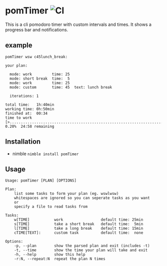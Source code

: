 # pomTimer ![CI](https://github.com/MnlPhlp/pomTimer/workflows/CI/badge.svg?branch=master)
This is a cli pomodoro timer with custom intervals and times. It shows a progress bar and notifications.

## example
```
pomTimer wsw c45lunch_break:

your plan:

  mode: work         time: 25
  mode: short break  time:  5
  mode: work         time: 25
  mode: custom       time: 45  text: lunch break

  iterations: 1

total time:   1h:40min
working time: 0h:50min
finished at:  00:34
time to work
[>................................................................................] 0.20%  24:58 remaining
```

## Installation
- nimble `nimble install pomTimer`

## Usage
```
Usage: pomTimer [PLAN] [OPTIONS]

Plan:
    list some tasks to form your plan (eg. wswlwsw)
    whitespaces are ignored so you can seperate tasks as you want
    or
    specify a file to read tasks from
    
Tasks:
    w[TIME]           work                 default time: 25min
    s[TIME]           take a short break   default time:  5min
    l[TIME]           take a long break    default time: 15min
    cTIME[TEXT]:      custom task          default time:  none

Options:
    -p, --plan        show the parsed plan and exit (includes -t)
    -t, --time        show the time your plan will take and exit
    -h, --help        show this help
    -r:N, --repeat:N  repeat the plan N times
```
